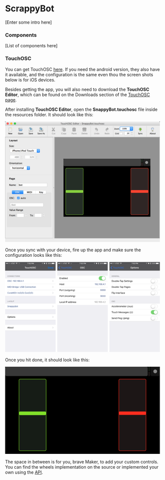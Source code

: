 # ScrappyBot
[Enter some intro here]

### Components
[List of components here]

### TouchOSC

You can get TouchOSC [here](http://hexler.net/software/touchosc). If you need the android version, they also have it available, and the configuration is the same even thou the screen shots below is for iOS devices.

Besides getting the app, you will also need to download the **TouchOSC Editor**, which can be found on the Downloads section of the [TouchOSC page](http://hexler.net/software/touchosc).

After installing **TouchOSC Editor**, open the **SnappyBot.touchosc** file inside the resources folder. It should look like this:

![Editor](https://raw.githubusercontent.com/ccmakers/ScrappyBot/master/screens/editor.png)

Once you sync with your device, fire up the app and make sure the configuration looks like this:

![Config](https://raw.githubusercontent.com/ccmakers/ScrappyBot/master/screens/config.png)

Once you hit done, it should look like this:

![Config](https://raw.githubusercontent.com/ccmakers/ScrappyBot/master/screens/screen.png)

The space in between is for you, brave Maker, to add your custom controls. You can find the wheels implementation on the source or implemented your own using the [API](https://github.com/CNMAT/OSC/).
